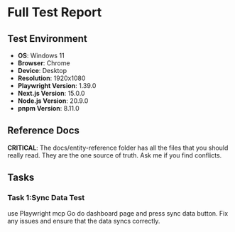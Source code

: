 # Full Test Report

## **Test Environment**

- **OS**: Windows 11
- **Browser**: Chrome
- **Device**: Desktop
- **Resolution**: 1920x1080
- **Playwright Version**: 1.39.0
- **Next.js Version**: 15.0.0
- **Node.js Version**: 20.9.0
- **pnpm Version**: 8.11.0


## Reference Docs
**CRITICAL**:
The docs/entity-reference folder has all the files that you should really read.
They are the one source of truth. Ask me if you find conflicts.

## Tasks

### Task 1:Sync Data Test
use Playwright mcp
Go do dashboard page and press sync data button.
Fix any issues and ensure that the data syncs correctly.